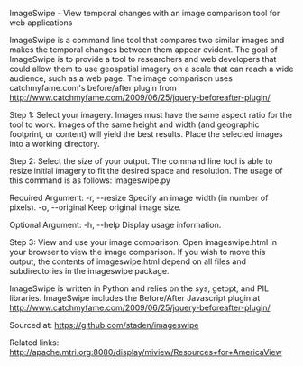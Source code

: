 ImageSwipe - View temporal changes with an image comparison tool for web applications

ImageSwipe is a command line tool that compares two similar images and makes the temporal changes between them appear evident. The goal of ImageSwipe is to provide a tool to researchers and web developers that could allow them to use geospatial imagery on a scale that can reach a wide audience, such as a web page. The image comparison uses catchmyfame.com's before/after plugin from http://www.catchmyfame.com/2009/06/25/jquery-beforeafter-plugin/

Step 1: Select your imagery.
Images must have the same aspect ratio for the tool to work. Images of the same height and width (and geographic footprint, or content) will yield the best results. Place the selected images into a working directory.


Step 2: Select the size of your output.
The command line tool is able to resize initial imagery to fit the desired space and resolution. The usage of this command is as follows:
imageswipe.py <ARGUMENT> <path to first image> <path to second image>

Required Argument:
-r, --resize    Specify an image width (in number of pixels).
-o, --original  Keep original image size.

Optional Argument:
-h, --help      Display usage information. 


Step 3: View and use your image comparison.
Open imageswipe.html in your browser to view the image comparison. If you wish to move this output, the contents of imageswipe.html depend on all files and subdirectories in the imageswipe package.


ImageSwipe is written in Python and relies on the sys, getopt, and PIL libraries.
ImageSwipe includes the Before/After Javascript plugin at http://www.catchmyfame.com/2009/06/25/jquery-beforeafter-plugin/

Sourced at:
https://github.com/staden/imageswipe

Related links:
http://apache.mtri.org:8080/display/miview/Resources+for+AmericaView

